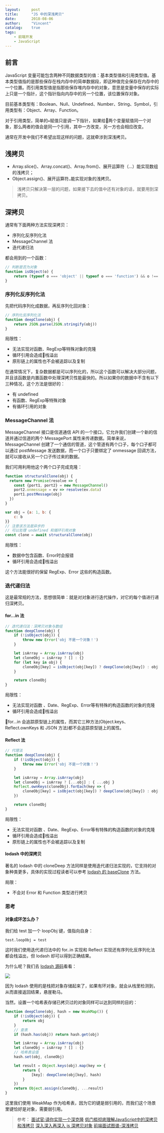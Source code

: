 ```yaml
---
layout:     post
title:      "JS 中的深浅拷贝"
date:       2018-08-06
author:     "Vincent"
catalog:    true
tags:
    - 前端开发
    - JavaScript
---
```


## 前言

JavaScript 变量可能包含两种不同数据类型的值：基本类型值和引用类型值。基本类型值指的是那些保存在栈内存中的简单数据段，即这种值完全保存在内存中的一个位置。而引用类型值是指那些保存堆内存中的对象，意思是变量中保存的实际上只是一个指针，这个指针指向内存中的另一个位置，该位置保存对象。

目前基本类型有：Boolean、Null、Undefined、Number、String、Symbol，引用类型有：Object、Array、Function。

对于引用类型，简单的`=`赋值只是调一下指针，如果给两个变量赋值同一个对象，那么两者的值会是同一个引用，其中一方改变，另一方也会相应改变。

通常在开发中我们不希望出现这样的问题，这就牵涉到深浅拷贝。

## 浅拷贝

- Array.slice()、Array.concat()、Array.from()、展开运算符（…）能实现数组的浅拷贝；
- Object.assign()、展开运算符```…```能实现对象的浅拷贝。

> 浅拷贝只解决第一层的问题，如果接下去的值中还有对象的话，就要用到深拷贝。

## 深拷贝

通常有下面两种方法实现深拷贝：

- 序列化反序列化法
- MessageChannel 法
- 迭代递归法

都会用到的一个函数：

```js
// 判断是否为对象
function isObject(o) {
    return (typeof o === 'object' || typeof o === 'function') && o !== null)
}
```

### 序列化反序列化法

先把代码序列化成数据，再反序列化回对象：

```js
// 序列化反序列化法
function deepClone(obj) {
    return JSON.parse(JSON.stringify(obj))
}
```

局限性：

- 无法实现对函数、RegExp等特殊对象的克隆
- 循环引用会造成栈溢出
- 原形链上的属性也不会被追踪以及复制

在通常情况下，复杂数据都是可以序列化的，所以这个函数可以解决大部分问题，并且该函数是内置函数中处理深拷贝性能最快的。所以如果你的数据中不含有以下三种情况，这个方法是很好的：

- 有 undefined
- 有函数、RegExp等特殊对象
- 有循环引用的对象

### MessageChannel 法

MessageChannel 接口是信道通信 API 的一个接口，它允许我们创建一个新的信道并通过信道的两个 MessagePort 属性来传递数据。简单来说，MessageChannel 创建了一个通信的管道，这个管道有两个口子，每个口子都可以通过 postMessage 发送数据，而一个口子只要绑定了 onmessage 回调方法，就可以接收从另一个口子传过来的数据。

我们可用利用他这个两个口子完成克隆：

```js
function structuralClone(obj) {
  return new Promise(resolve => {
    const {port1, port2} = new MessageChannel()
    port2.onmessage = ev => resolve(ev.data)
    port1.postMessage(obj)
  })
}

var obj = {a: 1, b: {
    c: b
}}
// 注意该方法是异步的
// 可以处理 undefined 和循环引用对象
const clone = await structuralClone(obj)
```

局限性：

- 数据中包含函数、Error时会报错
- 循环引用会造成栈溢出

这个方法能很好的保留 RegExp、Error 这些的构造函数。

### 迭代递归法

这是最常规的方法，思想很简单：就是对对象进行迭代操作，对它的每个值进行递归深拷贝。

#### for...in 法

```js
// 迭代递归法：深拷贝对象与数组
function deepClone(obj) {
    if (!isObject(obj)) {
        throw new Error('obj 不是一个对象！')
    }

    let isArray = Array.isArray(obj)
    let cloneObj = isArray ? [] : {}
    for (let key in obj) {
        cloneObj[key] = isObject(obj[key]) ? deepClone(obj[key]) : obj[key]
    }

    return cloneObj
}
```

局限性：

- 无法实现对函数 、Date、RegExp、Error等有特殊的构造函数的对象的克隆
- 循环引用会造成栈溢出

for...in 会追踪原型链上的属性，而其它三种方法(Object.keys、Reflect.ownKeys 和 JSON 方法)都不会追踪原型链上的属性。

#### Reflect 法

```js
// 代理法
function deepClone(obj) {
    if (!isObject(obj)) {
        throw new Error('obj 不是一个对象！')
    }

    let isArray = Array.isArray(obj)
    let cloneObj = isArray ? [...obj] : { ...obj }
    Reflect.ownKeys(cloneObj).forEach(key => {
        cloneObj[key] = isObject(obj[key]) ? deepClone(obj[key]) : obj[key]
    })

    return cloneObj
}
```

局限性：

- 无法实现对函数 、Date、RegExp、Error等有特殊的构造函数的对象的克隆
- 循环引用会造成栈溢出
- 原形链上的属性也不会被追踪以及复制

#### lodash 中的深拷贝

著名的 lodash 中的 cloneDeep 方法同样是使用迭代递归法实现的，它支持的对象种类更多，具体的实现过程读者可以参考 [lodash 的 baseClone](https://github.com/lodash/lodash/blob/master/.internal/baseClone.js) 方法。

局限：

- 不会对 Error 和 Function 类型进行拷贝

### 思考

#### 对象成环怎么办？

我们给 test 加一个 loopObj 键，值指向自身：

```
test.loopObj = test
```

这时我们使用迭代递归法中的 for..in 实现和 Reflect 实现还有序列化反序列化法都会栈溢出，但 lodash 却可以得到正确结果。

为什么呢？我们去 [lodash 源码](https://github.com/lodash/lodash/blob/master/.internal/baseClone.js#L200)看看：

![](https://user-gold-cdn.xitu.io/2018/4/18/162d6bbd8d654360?imageView2/0/w/1280/h/960/format/webp/ignore-error/1)

因为 lodash 使用的是栈把对象存储起来了，如果有环对象，就会从栈里检测到，从而直接返回结果，悬崖勒马。

当然，设置一个哈希表存储已拷贝过的对象同样可以达到同样的目的：

```js
function deepClone(obj, hash = new WeakMap()) {
    if (!isObject(obj)) {
        return obj
    }
    // 查表
    if (hash.has(obj)) return hash.get(obj)

    let isArray = Array.isArray(obj)
    let cloneObj = isArray ? [] : {}
    // 哈希表设值
    hash.set(obj, cloneObj)

    let result = Object.keys(obj).map(key => {
        return {
            [key]: deepClone(obj[key], hash)
        }
    })
    return Object.assign(cloneObj, ...result)
}
```

这里我们使用 WeakMap 作为哈希表，因为它的键是弱引用的，而我们这个场景里键恰好是对象，需要弱引用。

> 参考：
[面试官:请你实现一个深克隆](https://juejin.im/post/5abb55ee6fb9a028e33b7e0a?utm_medium=fe&utm_source=weixinqun)
[低门槛彻底理解JavaScript中的深拷贝和浅拷贝](https://juejin.im/post/5ad5b908f265da23870f540d?utm_medium=fe&utm_source=weixinqun)
[深入深入再深入 js 深拷贝对象](https://juejin.im/post/5ad6b72f6fb9a028d375ecf6?utm_medium=fe&utm_source=weixinqun)
[前端面试图谱-深浅拷贝](https://yuchengkai.cn/docs/zh/frontend/#%E6%B7%B1%E6%B5%85%E6%8B%B7%E8%B4%9D)
